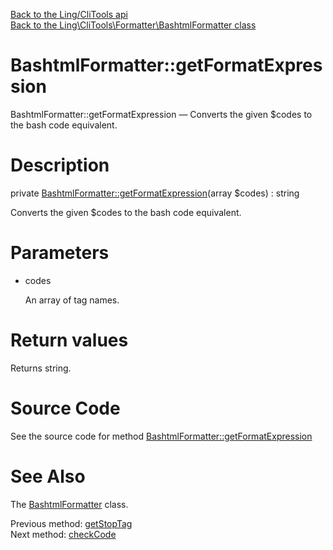 [Back to the Ling/CliTools api](https://github.com/lingtalfi/CliTools/blob/master/doc/api/Ling/CliTools.md)<br>
[Back to the Ling\CliTools\Formatter\BashtmlFormatter class](https://github.com/lingtalfi/CliTools/blob/master/doc/api/Ling/CliTools/Formatter/BashtmlFormatter.md)


BashtmlFormatter::getFormatExpression
================



BashtmlFormatter::getFormatExpression — Converts the given $codes to the bash code equivalent.




Description
================


private [BashtmlFormatter::getFormatExpression](https://github.com/lingtalfi/CliTools/blob/master/doc/api/Ling/CliTools/Formatter/BashtmlFormatter/getFormatExpression.md)(array $codes) : string




Converts the given $codes to the bash code equivalent.




Parameters
================


- codes

    An array of tag names.


Return values
================

Returns string.








Source Code
===========
See the source code for method [BashtmlFormatter::getFormatExpression](https://github.com/lingtalfi/CliTools/blob/master/Formatter/BashtmlFormatter.php#L341-L362)


See Also
================

The [BashtmlFormatter](https://github.com/lingtalfi/CliTools/blob/master/doc/api/Ling/CliTools/Formatter/BashtmlFormatter.md) class.

Previous method: [getStopTag](https://github.com/lingtalfi/CliTools/blob/master/doc/api/Ling/CliTools/Formatter/BashtmlFormatter/getStopTag.md)<br>Next method: [checkCode](https://github.com/lingtalfi/CliTools/blob/master/doc/api/Ling/CliTools/Formatter/BashtmlFormatter/checkCode.md)<br>

